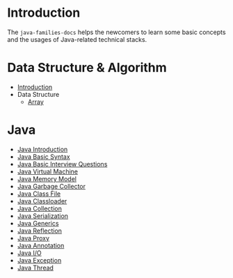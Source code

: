 # Introduction
The `java-families-docs` helps the newcomers 
to learn some basic concepts 
and the usages of Java-related technical stacks.

# Data Structure & Algorithm
- [Introduction](data-structure-algorithms/introduction.md)
- Data Structure
  - [Array](/data-structure-algorithms/data-structure/array.md)
  

# Java
- [Java Introduction](/java/java-introduction.md)
- [Java Basic Syntax](/java/java-basic-syntax.md)
- [Java Basic Interview Questions](/java/java-basic-interview-questions.md)
- [Java Virtual Machine](/java/java-virtual-machine.md)
- [Java Memory Model](/java/java-memory-model.md)
- [Java Garbage Collector](/java/java-garbage-collector.md)
- [Java Class File](/java/java-class-file.md)
- [Java Classloader](/java/java-classloader.md)
- [Java Collection](/java/java-collection.md)
- [Java Serialization](/java/java-serialization.md)
- [Java Generics](/java/java-generics.md)
- [Java Reflection](/java/java-reflection.md)
- [Java Proxy](/java/java-proxy.md)
- [Java Annotation](java/java-annotation.md)
- [Java I/O](java/java-io.md)
- [Java Exception](/java/java-exception.md)
- [Java Thread](/java/java-thread.md)